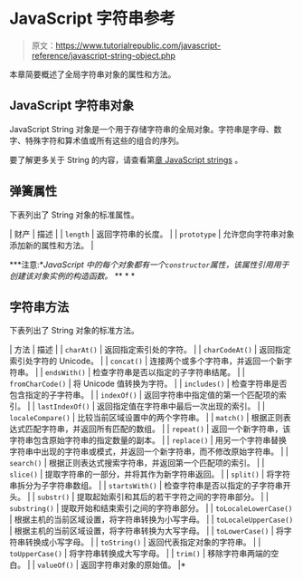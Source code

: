 # JavaScript 字符串参考

> 原文：<https://www.tutorialrepublic.com/javascript-reference/javascript-string-object.php>

本章简要概述了全局字符串对象的属性和方法。

## JavaScript 字符串对象

JavaScript String 对象是一个用于存储字符串的全局对象。字符串是字母、数字、特殊字符和算术值或所有这些的组合的序列。

要了解更多关于 String 的内容，请查看第[章 JavaScript strings](/javascript-tutorial/javascript-strings.php) 。

## 弹簧属性

下表列出了 String 对象的标准属性。

| 财产 | 描述 |
| `length` | 返回字符串的长度。 |
| `prototype` | 允许您向字符串对象添加新的属性和方法。 |

 ***注意:**JavaScript 中的每个对象都有一个`constructor`属性，该属性引用用于创建该对象实例的构造函数。*  ** * *

## 字符串方法

下表列出了 String 对象的标准方法。

| 方法 | 描述 |
| `charAt()` | 返回指定索引处的字符。 |
| `charCodeAt()` | 返回指定索引处字符的 Unicode。 |
| `concat()` | 连接两个或多个字符串，并返回一个新字符串。 |
| `endsWith()` | 检查字符串是否以指定的子字符串结尾。 |
| `fromCharCode()` | 将 Unicode 值转换为字符。 |
| `includes()` | 检查字符串是否包含指定的子字符串。 |
| `indexOf()` | 返回字符串中指定值的第一个匹配项的索引。 |
| `lastIndexOf()` | 返回指定值在字符串中最后一次出现的索引。 |
| `localeCompare()` | 比较当前区域设置中的两个字符串。 |
| `match()` | 根据正则表达式匹配字符串，并返回所有匹配的数组。 |
| `repeat()` | 返回一个新字符串，该字符串包含原始字符串的指定数量的副本。 |
| `replace()` | 用另一个字符串替换字符串中出现的字符串或模式，并返回一个新字符串，而不修改原始字符串。 |
| `search()` | 根据正则表达式搜索字符串，并返回第一个匹配项的索引。 |
| `slice()` | 提取字符串的一部分，并将其作为新字符串返回。 |
| `split()` | 将字符串拆分为子字符串数组。 |
| `startsWith()` | 检查字符串是否以指定的子字符串开头。 |
| `substr()` | 提取起始索引和其后的若干字符之间的字符串部分。 |
| `substring()` | 提取开始和结束索引之间的字符串部分。 |
| `toLocaleLowerCase()` | 根据主机的当前区域设置，将字符串转换为小写字母。 |
| `toLocaleUpperCase()` | 根据主机的当前区域设置，将字符串转换为大写字母。 |
| `toLowerCase()` | 将字符串转换成小写字母。 |
| `toString()` | 返回代表指定对象的字符串。 |
| `toUpperCase()` | 将字符串转换成大写字母。 |
| `trim()` | 移除字符串两端的空白。 |
| `valueOf()` | 返回字符串对象的原始值。 |*